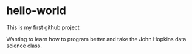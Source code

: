 # hello-world
This is my first github project

Wanting to learn how to program better and take the John Hopkins data science class.
